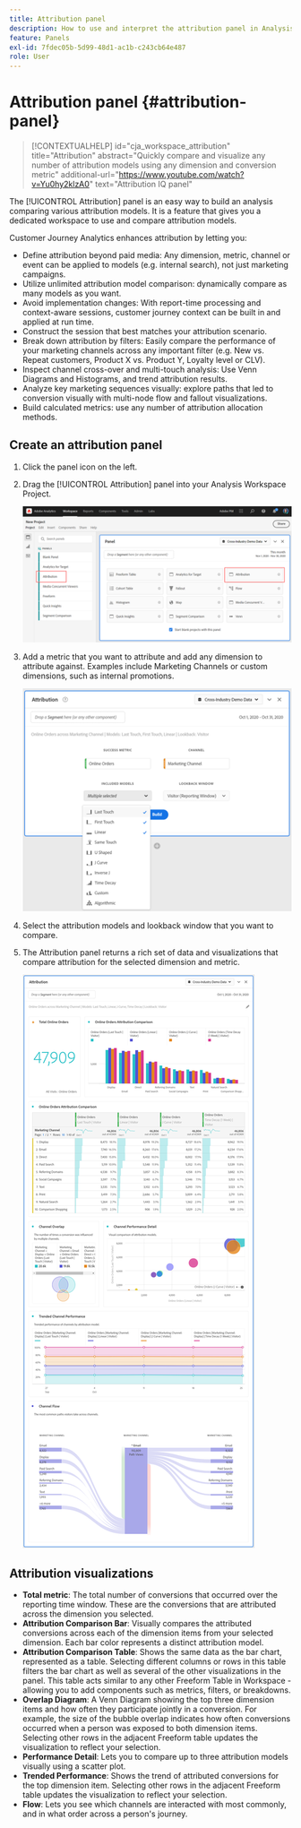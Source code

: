 ```yaml
---
title: Attribution panel
description: How to use and interpret the attribution panel in Analysis Workspace.
feature: Panels
exl-id: 7fdec05b-5d99-48d1-ac1b-c243cb64e487
role: User
---
```

# Attribution panel {#attribution-panel}

>[!CONTEXTUALHELP]
>id="cja_workspace_attribution"
>title="Attribution"
>abstract="Quickly compare and visualize any number of attribution models using any dimension and conversion metric"
>additional-url="https://www.youtube.com/watch?v=Yu0hy2klzA0" text="Attribution IQ panel"


The [!UICONTROL Attribution] panel is an easy way to build an analysis comparing various attribution models. It is a feature that gives you a dedicated workspace to use and compare attribution models.

Customer Journey Analytics enhances attribution by letting you:

* Define attribution beyond paid media: Any dimension, metric, channel or event can be applied to models (e.g. internal search), not just marketing campaigns.
* Utilize unlimited attribution model comparison: dynamically compare as many models as you want.
* Avoid implementation changes: With report-time processing and context-aware sessions, customer journey context can be built in and applied at run time.
* Construct the session that best matches your attribution scenario.
* Break down attribution by filters: Easily compare the performance of your marketing channels across any important filter (e.g. New vs. Repeat customers, Product X vs. Product Y, Loyalty level or CLV).
* Inspect channel cross-over and multi-touch analysis: Use Venn Diagrams and Histograms, and trend attribution results.
* Analyze key marketing sequences visually: explore paths that led to conversion visually with multi-node flow and fallout visualizations.
* Build calculated metrics: use any number of attribution allocation methods.

## Create an attribution panel

1. Click the panel icon on the left.
1. Drag the [!UICONTROL Attribution] panel into your Analysis Workspace Project.

   ![The New Project window highlighting the Attribution panel.](assets/Attribution_Panel_1.png)

1. Add a metric that you want to attribute and add any dimension to attribute against. Examples include Marketing Channels or custom dimensions, such as internal promotions.

   ![The Attribution panel window showing several selected dimensions and metrics.](assets/attribution_panel2.png)

1. Select the attribution models and lookback window that you want to compare.

1. The Attribution panel returns a rich set of data and visualizations that compare attribution for the selected dimension and metric.

   ![The Attribution panel visualizations that compare selected metrics and dimensions.](assets/attr_panel_vizs.png)

## Attribution visualizations

* **Total metric**: The total number of conversions that occurred over the reporting time window. These are the conversions that are attributed across the dimension you selected.
* **Attribution Comparison Bar**: Visually compares the attributed conversions across each of the dimension items from your selected dimension. Each bar color represents a distinct attribution model.
* **Attribution Comparison Table**: Shows the same data as the bar chart, represented as a table. Selecting different columns or rows in this table filters the bar chart as well as several of the other visualizations in the panel. This table acts similar to any other Freeform Table in Workspace - allowing you to add components such as metrics, filters, or breakdowns.
* **Overlap Diagram**: A Venn Diagram showing the top three dimension items and how often they participate jointly in a conversion. For example, the size of the bubble overlap indicates how often conversions occurred when a person was exposed to both dimension items. Selecting other rows in the adjacent Freeform table updates the visualization to reflect your selection.
* **Performance Detail**: Lets you to compare up to three attribution models visually using a scatter plot.
* **Trended Performance**: Shows the trend of attributed conversions for the top dimension item. Selecting other rows in the adjacent Freeform table updates the visualization to reflect your selection.
* **Flow**: Lets you see which channels are interacted with most commonly, and in what order across a person's journey.
